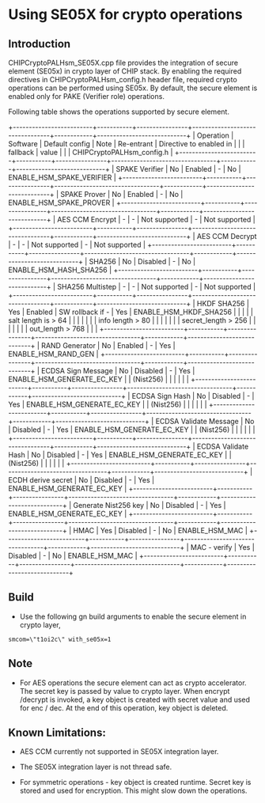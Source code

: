 # Using SE05X for crypto operations

## Introduction

CHIPCryptoPALHsm_SE05X.cpp file provides the integration of secure element (SE05x) in crypto layer of CHIP stack.
By enabling the required directives in CHIPCryptoPALHsm_config.h header file,  required crypto operations can be performed using SE05x.
By default, the secure element is enabled only for PAKE (Verifier role) operations.

Following table shows the operations supported by secure element.

+-------------------------+-----------+----------------+---------------------------------+------------+----------------------------+
| Operation               | Software  | Default config | Note                            | Re-entrant | Directive to enabled in    |
|                         | fallback  | value          |                                 |            | CHIPCryptoPALHsm_config.h  |
+-------------------------+-----------+----------------+---------------------------------+------------+----------------------------+
| SPAKE Verifier          | No        | Enabled        | -                               | No         | ENABLE_HSM_SPAKE_VERIFIER  |
+-------------------------+-----------+----------------+---------------------------------+------------+----------------------------+
| SPAKE Prover            | No        | Enabled        | -                               | No         | ENABLE_HSM_SPAKE_PROVER    |
+-------------------------+-----------+----------------+---------------------------------+------------+----------------------------+
| AES CCM Encrypt         | -         | -              | Not supported                   | -          | Not supported              |
+-------------------------+-----------+----------------+---------------------------------+------------+----------------------------+
| AES CCM Decrypt         | -         | -              | Not supported                   | -          | Not supported              |
+-------------------------+-----------+----------------+---------------------------------+------------+----------------------------+
| SHA256                  | No        | Disabled       | -                               | No         | ENABLE_HSM_HASH_SHA256     |
+-------------------------+-----------+----------------+---------------------------------+------------+----------------------------+
| SHA256 Multistep        | -         | -              | Not supported                   | -          | Not supported              |
+-------------------------+-----------+----------------+---------------------------------+------------+----------------------------+
| HKDF SHA256             | Yes       | Enabled        | SW rollback if -                | Yes        | ENABLE_HSM_HKDF_SHA256     |
|                         |           |                | salt length is > 64             |            |                            |
|                         |           |                | info length > 80                |            |                            |
|                         |           |                | secret_length > 256             |            |                            |
|                         |           |                | out_length > 768                |            |                            |
+-------------------------+-----------+----------------+---------------------------------+------------+----------------------------+
| RAND Generator          | No        | Enabled        | -                               | Yes        | ENABLE_HSM_RAND_GEN        |
+-------------------------+-----------+----------------+---------------------------------+------------+----------------------------+
| ECDSA Sign Message      | No        | Disabled       | -                               | Yes        | ENABLE_HSM_GENERATE_EC_KEY |
| (Nist256)               |           |                |                                 |            |                            |
+-------------------------+-----------+----------------+---------------------------------+------------+----------------------------+
| ECDSA Sign Hash         | No        | Disabled       | -                               | Yes        | ENABLE_HSM_GENERATE_EC_KEY |
| (Nist256)               |           |                |                                 |            |                            |
+-------------------------+-----------+----------------+---------------------------------+------------+----------------------------+
| ECDSA Validate Message  | No        | Disabled       | -                               | Yes        | ENABLE_HSM_GENERATE_EC_KEY |
| (Nist256)               |           |                |                                 |            |                            |
+-------------------------+-----------+----------------+---------------------------------+------------+----------------------------+
| ECDSA Validate Hash     | No        | Disabled       | -                               | Yes        | ENABLE_HSM_GENERATE_EC_KEY |
| (Nist256)               |           |                |                                 |            |                            |
+-------------------------+-----------+----------------+---------------------------------+------------+----------------------------+
| ECDH derive secret      | No        | Disabled       | -                               | Yes        | ENABLE_HSM_GENERATE_EC_KEY |
+-------------------------+-----------+----------------+---------------------------------+------------+----------------------------+
| Generate Nist256 key    | No        | Disabled       | -                               | Yes        | ENABLE_HSM_GENERATE_EC_KEY |
+-------------------------+-----------+----------------+---------------------------------+------------+----------------------------+
| HMAC                    | Yes       | Disabled       | -                               | No         | ENABLE_HSM_MAC             |
+-------------------------+-----------+----------------+---------------------------------+------------+----------------------------+
| MAC - verify            | Yes       | Disabled       | -                               | No         | ENABLE_HSM_MAC             |
+-------------------------+-----------+----------------+---------------------------------+------------+----------------------------+


## Build

-	Use the following gn build arguments to enable the secure element in crypto layer,
```
smcom=\"t1oi2c\" with_se05x=1
```

## Note

-	For AES operations the secure element can act as crypto accelerator. The secret key is passed by value to crypto layer.
	When encrypt /decrypt is invoked, a key object is created with secret value and used for enc / dec. At the end of this operation, key object is deleted.

## Known Limitations:

- 	AES CCM currently not supported in SE05X integration layer.

-	The SE05X integration layer is not thread safe.

-	For symmetric operations - key object is created runtime. Secret key is stored and used for encryption. This might slow down the operations.
